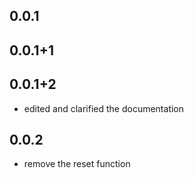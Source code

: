 ## 0.0.1
## 0.0.1+1
## 0.0.1+2

* edited and clarified the documentation

## 0.0.2
* remove the reset function